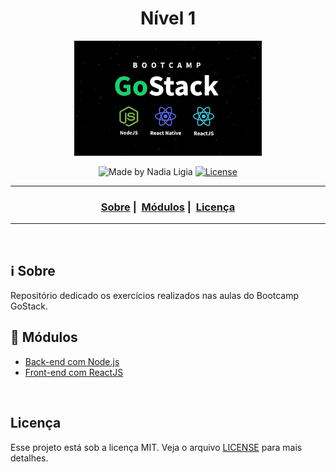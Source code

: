 <h1 align="center">Nível 1</h1>
<p align="center">
  <img src="assets/logo.jpg" width="300" heigth="300">
</p>

<p align="center">
  <img alt="Made by Nadia Ligia" src="https://img.shields.io/badge/made%20by-Nadia%20Ligia-informational">
  
  <a href="license.md">
  <img alt="License" src="https://img.shields.io/badge/License-MIT-informational">
  </a>
</p>

___

<h3 align="center">
  <a href="#information_source-sobre">Sobre</a>&nbsp;|&nbsp;
  <a href="#book-modulos">Módulos</a>&nbsp;|&nbsp;
  <a href="#licença">Licença</a>
</h3>

___

<br>

## :information_source: Sobre

Repositório dedicado os exercícios realizados nas aulas do Bootcamp GoStack.

## :book: Módulos

- [Back-end com Node.js](backend)
- [Front-end com ReactJS](frontend)

<br>

## Licença 

Esse projeto está sob a licença MIT. Veja o arquivo [LICENSE](LICENSE) para mais detalhes.